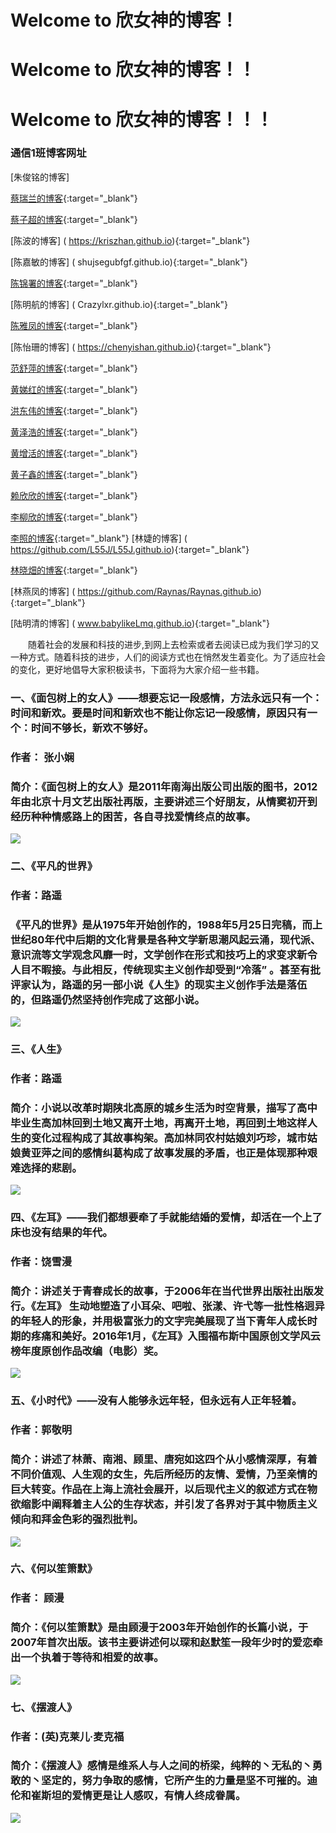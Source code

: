# Welcome to 欣女神的博客！
# Welcome to 欣女神的博客！！
# Welcome to 欣女神的博客！！！
### 通信1班博客网址
[朱俊铭的博客]

[蔡瑞兰的博客]( http://RaeLyn-Cai.github.io){:target="_blank"}

[蔡子超的博客]( https://xing8228.github.io){:target="_blank"}

[陈波的博客] ( https://kriszhan.github.io){:target="_blank"}

[陈嘉敏的博客] ( shujsegubfgf.github.io){:target="_blank"}

[陈锦署的博客]( https://chenjinshu123.github.io/){:target="_blank"}

[陈明航的博客] ( Crazylxr.github.io){:target="_blank"}

[陈雅凤的博客]( http://neineimax.guthub.io){:target="_blank"}

[陈怡珊的博客] ( https://chenyishan.github.io){:target="_blank"}

[范舒萍的博客]( https://fanshuping.github.io/){:target="_blank"}

[黄娣红的博客]( https://verygoo.github.io){:target="_blank"}

[洪东伟的博客]( https://youarestrict.github.io){:target="_blank"}

[黄泽浩的博客]( https://huang1212.github.io/){:target="_blank"}

[黄增活的博客]( https://kokozh.github.io/){:target="_blank"}

[黄子鑫的博客]( https://hzx0406.github.io/){:target="_blank"}

[赖欣欣的博客]( https://lxxxzf.github.io/2016/10/jekyll_tutorials1/){:target="_blank"}

[李柳欣的博客]( https://luckyabgelgirl.github.io/#blog){:target="_blank"}

[李照的博客]( https://www.lizhao.tech/){:target="_blank"}
[林婕的博客] ( https://github.com/L55J/L55J.github.io){:target="_blank"}

[林晓畑的博客]( https://lxtxx.github.io){:target="_blank"}

[林燕凤的博客] ( https://github.com/Raynas/Raynas.github.io){:target="_blank"}

[陆明清的博客] ( www.babylikeLmq.github.io){:target="_blank"}

　　随着社会的发展和科技的进步,到网上去检索或者去阅读已成为我们学习的又一种方式。随着科技的进步，人们的阅读方式也在悄然发生着变化。为了适应社会的变化，更好地倡导大家积极读书，下面将为大家介绍一些书籍。  
### 一、《面包树上的女人》——想要忘记一段感情，方法永远只有一个：时间和新欢。要是时间和新欢也不能让你忘记一段感情，原因只有一个：时间不够长，新欢不够好。
### 作者： 张小娴 
### 简介：《面包树上的女人》是2011年南海出版公司出版的图书，2012年由北京十月文艺出版社再版，主要讲述三个好朋友，从情窦初开到经历种种情感路上的困苦，各自寻找爱情终点的故事。
![](http://a4.att.hudong.com/35/62/01300543114832142717624364207.jpg)
### 二、《平凡的世界》
### 作者：路遥
### 《平凡的世界》是从1975年开始创作的，1988年5月25日完稿，而上世纪80年代中后期的文化背景是各种文学新思潮风起云涌，现代派、意识流等文学观念风靡一时，文学创作在形式和技巧上的求变求新令人目不暇接。与此相反，传统现实主义创作却受到“冷落” 。甚至有批评家认为，路遥的另一部小说《人生》的现实主义创作手法是落伍的，但路遥仍然坚持创作完成了这部小说。
![](http://img3.jarhu.com/goodimages/201512/311/gi1451533924751.jpg)
### 三、《人生》
### 作者：路遥
### 简介：小说以改革时期陕北高原的城乡生活为时空背景，描写了高中毕业生高加林回到土地又离开土地，再离开土地，再回到土地这样人生的变化过程构成了其故事构架。高加林同农村姑娘刘巧珍，城市姑娘黄亚萍之间的感情纠葛构成了故事发展的矛盾，也正是体现那种艰难选择的悲剧。
![](http://pic.baike.soso.com/ugc/baikepic2/10/cut-20160222120341-1755956043.jpg/0)
### 四、《左耳》——我们都想要牵了手就能结婚的爱情，却活在一个上了床也没有结果的年代。
### 作者：饶雪漫
### 简介：讲述关于青春成长的故事，于2006年在当代世界出版社出版发行。《左耳》 生动地塑造了小耳朵、吧啦、张漾、许弋等一批性格迥异的年轻人的形象，并用极富张力的文字完美展现了当下青年人成长时期的疼痛和美好。2016年1月，《左耳》入围福布斯中国原创文学风云榜年度原创作品改编（电影）奖。
![](https://tse4.mm.bing.net/th?id=OIP.aHqyQc8nTQqgGqUybGTu-wHaEc&pid=Api)
### 五、《小时代》——没有人能够永远年轻，但永远有人正年轻着。
### 作者：郭敬明
### 简介：讲述了林萧、南湘、顾里、唐宛如这四个从小感情深厚，有着不同价值观、人生观的女生，先后所经历的友情、爱情，乃至亲情的巨大转变。作品在上海上流社会展开，以后现代主义的叙述方式在物欲缩影中阐释着主人公的生存状态，并引发了各界对于其中物质主义倾向和拜金色彩的强烈批判。
![](http://pic.58pic.com/58pic/16/55/19/78558PICQTy_1024.jpg)
### 六、《何以笙箫默》
### 作者：	顾漫
### 简介：《何以笙箫默》是由顾漫于2003年开始创作的长篇小说，于2007年首次出版。该书主要讲述何以琛和赵默笙一段年少时的爱恋牵出一个执着于等待和相爱的故事。
![](http://ec4.images-amazon.com/images/I/51v4hkuUBKL._SS500_.jpg)
### 七、《摆渡人》
### 作者：(英)克莱儿·麦克福
### 简介：《摆渡人》感情是维系人与人之间的桥梁，纯粹的丶无私的丶勇敢的丶坚定的，努力争取的感情，它所产生的力量是坚不可摧的。迪伦和崔斯坦的爱情更是让人感叹，有情人终成眷属。
![](http://img3x0.ddimg.cn/82/10/1144937260-1_u_1.jpg)
